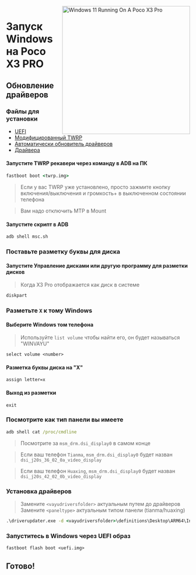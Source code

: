 <img align="right" src="https://github.com/woa-vayu/src_vayu_windows/blob/main/2Poco X3 Pro Windows.png" width="350" alt="Windows 11 Running On A Poco X3 Pro">


# Запуск Windows на Poco X3 PRO

## Обновление драйверов

### Файлы для установки

- [UEFI](https://github.com/woa-vayu/edk2-msm/releases/latest)
- [Модифицированный TWRP](../../../releases/Recoveries)
- [Автоматически обновитель драйверов](https://github.com/WOA-Project/DriverUpdater/releases/latest)
- [Драйвера](https://github.com/woa-vayu/Vayu-Drivers/releases/latest)

#### Запустите TWRP рекавери через команду в ADB на ПК

```cmd
fastboot boot <twrp.img>
```

> Если у вас TWRP уже установлено, просто зажмите кнопку включения/выключения и громкость+ в выключенном состоянии телефона

> Вам надо отключить MTP в Mount
#### Запустите скрипт в ADB

```cmd
adb shell msc.sh
```

### Поставьте разметку буквы для диска

#### Запустите Управление дисками или другую программу для разметки дисков

> Когда X3 Pro отображается как диск в системе

```cmd
diskpart
```


### Разметьте `X` к тому Windows 

#### Выберите Windows том телефона
> Используйте `list volume` чтобы найти его, он будет называться "WINVAYU"

```diskpart
select volume <number>
```

#### Разметка буквы диска на "X"
```diskpart
assign letter=x
```

#### Выход из разметки
```diskpart
exit
```


### Посмотрите как тип панели вы имеете

```cmd
adb shell cat /proc/cmdline
```
> Посмотрите за `msm_drm.dsi_display0` в самом конце

> Если ваш телефон `Tianma`, `msm_drm.dsi_display0` будет назван `dsi_j20s_36_02_0a_video_display`

> Если ваш телефон `Huaxing`, `msm_drm.dsi_display0` будет назван `dsi_j20s_42_02_0b_video_display`

### Установка драйверов

> Замените `<vayudriversfolder>` актуальным путем до драйверов
> Замените `<paneltype>` актуальным типом панели (tianma/huaxing)

```cmd
.\driverupdater.exe -d <vayudriversfolder>\definitions\Desktop\ARM64\Internal\vayu_<paneltype>.txt -r <vayudriversfolder> -p X:
```


### Запуститесь в Windows через UEFI образ

```
fastboot flash boot <uefi.img>
```

## Готово!
